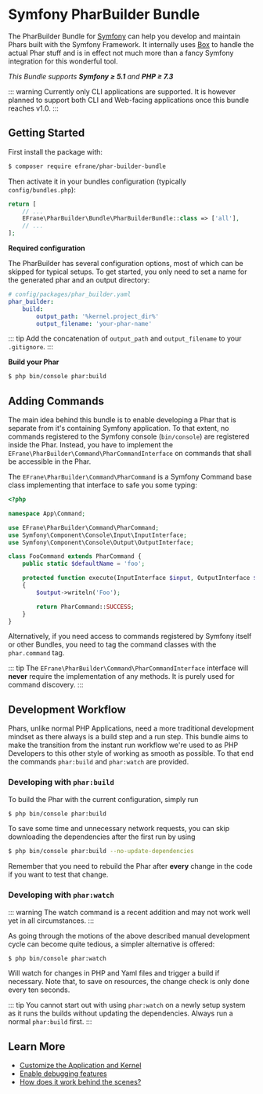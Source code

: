 # Symfony PharBuilder Bundle

The PharBuilder Bundle for [Symfony](https://symfony.com) can help you develop and maintain Phars
built with the Symfony Framework. It internally uses [Box](https://github.com/box-project/box) to handle 
the actual Phar stuff and is in effect not much more than a fancy Symfony integration for this 
wonderful tool.

_This Bundle supports **Symfony &geq; 5.1** and **PHP &geq; 7.3**_

::: warning
Currently only CLI applications are supported. It is however planned to support both CLI and Web-facing
applications once this bundle reaches v1.0.
:::

## Getting Started

First install the package with:

```bash
$ composer require efrane/phar-builder-bundle
```

Then activate it in your bundles configuration (typically `config/bundles.php`):

```php
return [
    // ...
    EFrane\PharBuilder\Bundle\PharBuilderBundle::class => ['all'],
    // ...
];
```

**Required configuration**

The PharBuilder has several configuration options, most of which can be skipped for typical setups.
To get started, you only need to set a name for the generated phar and an output directory:

``` yaml
# config/packages/phar_builder.yaml
phar_builder:
    build:
        output_path: '%kernel.project_dir%'
        output_filename: 'your-phar-name'
```

::: tip
Add the concatenation of `output_path` and `output_filename` to your `.gitignore`.
:::

**Build your Phar**

```bash
$ php bin/console phar:build 
```

## Adding Commands

The main idea behind this bundle is to enable developing a Phar that is separate from it's containing
Symfony application. To that extent, no commands registered to the Symfony console (`bin/console`)
are registered inside the Phar. Instead, you have to implement the
`EFrane\PharBuilder\Command\PharCommandInterface` on commands that shall be accessible in the Phar.

The `EFrane\PharBuilder\Command\PharCommand` is a Symfony Command base class implementing that interface
to safe you some typing:

```php
<?php

namespace App\Command;

use EFrane\PharBuilder\Command\PharCommand;
use Symfony\Component\Console\Input\InputInterface;
use Symfony\Component\Console\Output\OutputInterface;

class FooCommand extends PharCommand {
    public static $defaultName = 'foo';

    protected function execute(InputInterface $input, OutputInterface $output): int
    {
        $output->writeln('Foo');

        return PharCommand::SUCCESS;
    }
} 
```

Alternatively, if you need access to commands registered by Symfony itself or other Bundles, you
need to tag the command classes with the `phar.command` tag.

::: tip
The `EFrane\PharBuilder\Command\PharCommandInterface` interface will **never** require the implementation
of any methods. It is purely used for command discovery.
:::

## Development Workflow

Phars, unlike normal PHP Applications, need a more traditional development mindset as there always
is a build step and a run step. This bundle aims to make the transition from the instant run workflow
we're used to as PHP Developers to this other style of working as smooth as possible. To that end
the commands `phar:build` and `phar:watch` are provided. 

### Developing with `phar:build`

To build the Phar with the current configuration, simply run

```bash
$ php bin/console phar:build
```

To save some time and unnecessary network requests, you can skip downloading
the dependencies after the first run by using

```bash
$ php bin/console phar:build --no-update-dependencies
```

Remember that you need to rebuild the Phar after **every** change in the code if you want
to test that change.

### Developing with `phar:watch`

::: warning
The watch command is a recent addition and may not work well yet in all circumstances.
:::

As going through the motions of the above described manual development cycle can
become quite tedious, a simpler alternative is offered:

```bash
$ php bin/console phar:watch
```

Will watch for changes in PHP and Yaml files and trigger a build if necessary.
Note that, to save on resources, the change check is only done every ten seconds.

::: tip
You cannot start out with using `phar:watch` on a newly setup system as it runs
the builds without updating the dependencies. Always run a normal `phar:build` first.
:::

## Learn More

* [Customize the Application and Kernel](./kernel.md)
* [Enable debugging features](./debugging.md)
* [How does it work behind the scenes?](./behind-the-scenes.md)
